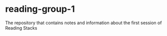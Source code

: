 # reading-group-1
The repository that contains notes and information about the first session of Reading Stacks
